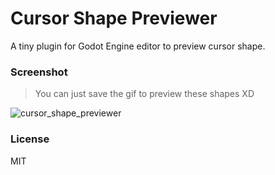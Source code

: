 # Cursor Shape Previewer
A tiny plugin for Godot Engine editor to preview cursor shape.

### Screenshot

> You can just save the gif to preview these shapes XD

![cursor_shape_previewer](https://user-images.githubusercontent.com/12966814/200362723-63b015fe-f6ca-491c-8ae5-488439587c40.gif)

### License

MIT
